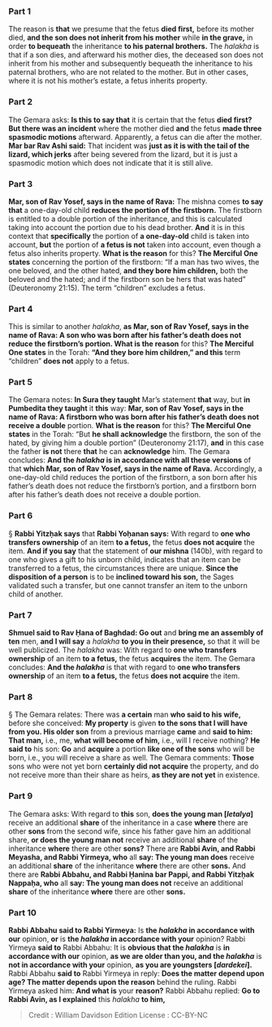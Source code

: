 
### Part 1
The reason is <b>that</b> we presume that the fetus <b>died first,</b> before its mother died, <b>and the son does not inherit from his mother</b> while <b>in the grave,</b> in order <b>to bequeath</b> the inheritance <b>to his paternal brothers.</b> The <i>halakha</i> is that if a son dies, and afterward his mother dies, the deceased son does not inherit from his mother and subsequently bequeath the inheritance to his paternal brothers, who are not related to the mother. But in other cases, where it is not his mother’s estate, a fetus inherits property.

### Part 2
The Gemara asks: <b>Is this to say that</b> it is certain that the fetus <b>died first? But there was an incident</b> where the mother died <b>and</b> the fetus <b>made three spasmodic motions</b> afterward. Apparently, a fetus can die after the mother. <b>Mar bar Rav Ashi said:</b> That incident was <b>just as it is with the tail of the lizard, which jerks</b> after being severed from the lizard, but it is just a spasmodic motion which does not indicate that it is still alive.

### Part 3
<b>Mar, son of Rav Yosef, says in the name of Rava:</b> The mishna comes <b>to say that</b> a one-day-old child <b>reduces the portion of the firstborn.</b> The firstborn is entitled to a double portion of the inheritance, and this is calculated taking into account the portion due to his dead brother. <b>And</b> it is in this context that <b>specifically</b> the portion of <b>a one-day-old</b> child is taken into account, <b>but</b> the portion of <b>a fetus is not</b> taken into account, even though a fetus also inherits property. <b>What is the reason</b> for this? <b>The Merciful One states</b> concerning the portion of the firstborn: “If a man has two wives, the one beloved, and the other hated, <b>and they bore him children,</b> both the beloved and the hated; and if the firstborn son be hers that was hated” (Deuteronomy 21:15). The term “children” excludes a fetus.

### Part 4
This is similar to another <i>halakha</i>, <b>as Mar, son of Rav Yosef, says in the name of Rava: A son who was born after his father’s death does not reduce the firstborn’s portion. What is the reason</b> for this? <b>The Merciful One states</b> in the Torah: <b>“And they bore him children,” and this</b> term “children” <b>does not</b> apply to a fetus.

### Part 5
The Gemara notes: <b>In Sura they taught</b> Mar’s statement <b>that</b> way, but <b>in Pumbedita they taught</b> it <b>this</b> way: <b>Mar, son of Rav Yosef, says in the name of Rava: A firstborn who was born after his father’s death does not receive a double</b> portion. <b>What is the reason</b> for this? <b>The Merciful One states</b> in the Torah: “But <b>he shall acknowledge</b> the firstborn, the son of the hated, by giving him a double portion” (Deuteronomy 21:17), <b>and</b> in this case the father <b>is not</b> there <b>that</b> he can <b>acknowledge</b> him. The Gemara concludes: <b>And the <i>halakha</i> is in accordance with all these versions</b> of that <b>which Mar, son of Rav Yosef, says in the name of Rava.</b> Accordingly, a one-day-old child reduces the portion of the firstborn, a son born after his father’s death does not reduce the firstborn’s portion, and a firstborn born after his father’s death does not receive a double portion.

### Part 6
§ <b>Rabbi Yitzḥak says</b> that <b>Rabbi Yoḥanan says:</b> With regard to <b>one who transfers ownership</b> of an item <b>to a fetus,</b> the fetus <b>does not acquire</b> the item. <b>And if you say</b> that the statement of <b>our mishna</b> (140b), with regard to one who gives a gift to his unborn child, indicates that an item can be transferred to a fetus, the circumstances there are unique. <b>Since the disposition of a person</b> is to be <b>inclined toward his son,</b> the Sages validated such a transfer, but one cannot transfer an item to the unborn child of another.

### Part 7
<b>Shmuel said to Rav Ḥana of Baghdad: Go out</b> and <b>bring me an assembly of ten</b> men, <b>and I will say</b> a <i>halakha</i> <b>to you in their presence,</b> so that it will be well publicized. The <i>halakha</i> was: With regard to <b>one who transfers ownership</b> of an item <b>to a fetus,</b> the fetus <b>acquires</b> the item. The Gemara concludes: <b>And the <i>halakha</i></b> is that with regard to <b>one who transfers ownership</b> of an item <b>to a fetus,</b> the fetus <b>does not acquire</b> the item.

### Part 8
§ The Gemara relates: There was <b>a certain</b> man <b>who said to his wife,</b> before she conceived: <b>My property</b> is given <b>to the sons that I will have from you. His older son</b> from a previous marriage <b>came</b> and <b>said to him: That man,</b> i.e., me, <b>what will become of him,</b> i.e., will I receive nothing? <b>He said to</b> his son: <b>Go</b> and <b>acquire</b> a portion <b>like one of the sons</b> who will be born, i.e., you will receive a share as well. The Gemara comments: <b>Those</b> sons who were not yet born <b>certainly did not acquire</b> the property, and do not receive more than their share as heirs, <b>as they are not yet</b> in existence.

### Part 9
The Gemara asks: With regard to <b>this</b> son, <b>does the young man [<i>letalya</i>]</b> receive an additional <b>share</b> of the inheritance in a case <b>where</b> there are other <b>sons</b> from the second wife, since his father gave him an additional share, <b>or does the young man not</b> receive an additional <b>share</b> of the inheritance <b>where</b> there are other <b>sons?</b> There are <b>Rabbi Avin, and Rabbi Meyasha, and Rabbi Yirmeya, who</b> all <b>say: The young man does</b> receive an additional <b>share</b> of the inheritance <b>where</b> there are other <b>sons.</b> And there are <b>Rabbi Abbahu, and Rabbi Ḥanina bar Pappi, and Rabbi Yitzḥak Nappaḥa, who</b> all <b>say: The young man does not</b> receive an additional <b>share</b> of the inheritance <b>where</b> there are other <b>sons.</b>

### Part 10
<b>Rabbi Abbahu said to Rabbi Yirmeya:</b> Is <b>the <i>halakha</i> in accordance with our</b> opinion, <b>or</b> is <b>the <i>halakha</i> in accordance with your</b> opinion? Rabbi Yirmeya <b>said to</b> Rabbi Abbahu: It is <b>obvious that the <i>halakha</i></b> is <b>in accordance with our</b> opinion, <b>as we are older than you, and the <i>halakha</i></b> is <b>not in accordance with your</b> opinion, <b>as you are youngsters [<i>dardekei</i>].</b> Rabbi Abbahu <b>said to</b> Rabbi Yirmeya in reply: <b>Does the matter depend upon age? The matter depends upon the reason</b> behind the ruling. Rabbi Yirmeya asked him: <b>And what is</b> your <b>reason?</b> Rabbi Abbahu replied: <b>Go to Rabbi Avin, as I explained</b> this <i>halakha</i> <b>to him,</b>

>Credit : William Davidson Edition
>License : CC-BY-NC